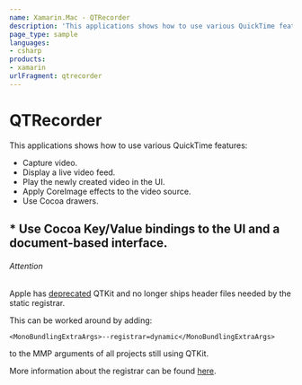```yaml
---
name: Xamarin.Mac - QTRecorder
description: 'This applications shows how to use various QuickTime features: Capture video. Display a live video feed. Play the newly created video in the UI....'
page_type: sample
languages:
- csharp
products:
- xamarin
urlFragment: qtrecorder
---
```

# QTRecorder

This applications shows how to use various QuickTime features: 

* Capture video.
* Display a live video feed.
* Play the newly created video in the UI.
* Apply CoreImage effects to the video source.
* Use Cocoa drawers.
## * Use Cocoa Key/Value bindings to the UI and a document-based interface.
###### Attention


Apple has [deprecated](https://developer.apple.com/library/content/technotes/tn2300/_index.html#//apple_ref/doc/uid/DTS40012852-CH1-XCODE) QTKit and no longer ships header files needed by the static registrar.

This can be worked around by adding:

`<MonoBundlingExtraArgs>--registrar=dynamic</MonoBundlingExtraArgs>`

to the MMP arguments of all projects still using QTKit.

More information about the registrar can be found [here](https://developer.xamarin.com/guides/mac/under-the-hood/registrar/).